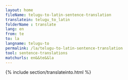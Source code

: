 ```yaml
---
layout: home
fileName: telugu-to-latin-sentence-translation
translatein: telugu_to_latin
folderName : translate
lang: en
from: te
to: la
langname: telugu-to
permalink: /la/telugu-to-latin-sentence-translation
tool: sentence-translations
matchurls: en&&te&&la
---
```

{% include section/translateinto.html %}
